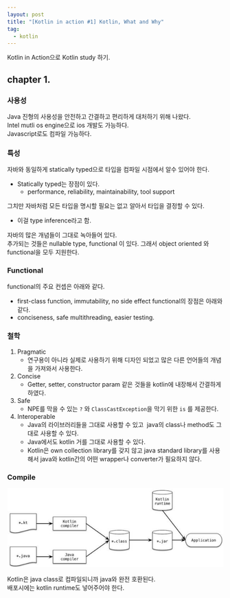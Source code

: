 ```yaml
---
layout: post
title: "[Kotlin in action #1] Kotlin, What and Why"
tag:
  - kotlin
---
```


Kotlin in Action으로 Kotlin study 하기.  

## chapter 1.


### 사용성
Java 진형의 사용성을 안전하고 간결하고 편리하게 대처하기 위해 나왔다.  
Intel mutli os engine으로 ios 개발도 가능하다.  
Javascript로도 컴파일 가능하다.  

### 특성
자바와 동일하게 statically typed으로 타입을 컴파일 시점에서 알수 있어야 한다.  
- Statically typed는 장점이 있다.
    - performance, reliability, maintainability, tool support  

그치만 자바처럼 모든 타입을 명시할 필요는 없고 알아서 타입을 결정할 수 있다.  
- 이걸 type inference라고 함.  

자바의 많은 개념들이 그대로 녹아들어 있다.  
추가되는 것들은 nullable type, functional 이 있다.
그래서 object oriented 와 functional을 모두 지원한다.  

### Functional

functional의 주요 컨셉은 아래와 같다.
- first-class function, immutability, no side effect
functional의 장점은 아래와 같다.
- conciseness, safe multithreading, easier testing. 

### 철학

1. Pragmatic
   - 연구용이 아니라 실제로 사용하기 위해 디자인 되었고 많은 다른 언어들의 개념을 가져와서 사용한다.
2. Concise
   - Getter, setter, constructor param 같은 것들을 kotlin에 내장해서 간결하게 하였다.
3. Safe
   - NPE를 막을 수 있는 `?` 와 `ClassCastException`을 막기 위한 `is` 를 제공한다.
4. Interoperable
   - Java의 라이브러리들을 그대로 사용할 수 있고  java의 class나 method도 그대로 사용할 수 있다.
   - Java에서도 kotlin 거를 그대로 사용할 수 있다.
   - Kotlin은 own collection library를 갖지 않고 java standard library를 사용해서 java와 kotlin간의 어떤 wrapper나 converter가 필요하지 않다. 

### Compile

![kotlin-compile](/images/post/kotlin_in_action/1_1.jpg)

Kotlin은 java class로 컴파일되니까 java와 완전 호환된다.  
배포시에는 kotlin runtime도 넣어주어야 한다.